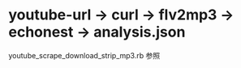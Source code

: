 # youtube-url -> curl -> flv2mp3 -> echonest -> analysis.json

youtube_scrape_download_strip_mp3.rb 参照
